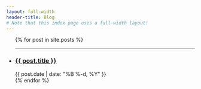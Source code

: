```yaml
---
layout: full-width
header-title: Blog
# Note that this index page uses a full-width layout!
---
```


  <!-- <h1 class="content-listing-header sans"></h1> -->
  <ul class="content-listing ">
    {% for post in site.posts %}
        <li class="listing">
          <hr class="slender">
          <div class="post-container">
          <a href="{{ post.url | prepend: site.baseurl }}"><h3 class="post-title contrast">{{ post.title }}</h3></a>
          <span class="smaller">{{ post.date | date: "%B %-d, %Y" }}</span>
          </div>
          <!-- <div>{{ post.excerpt }}</div> -->
        </li>
    {% endfor %}
  </ul>

